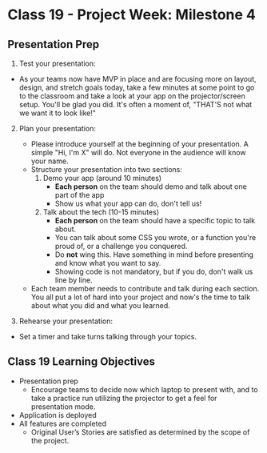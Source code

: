 # Class 19 -  Project Week: Milestone 4

## Presentation Prep

1. Test your presentation:
 * As your teams now have MVP in place and are focusing more on layout, design, and stretch goals today, take a few minutes at some point to go to the classroom and take a look at your app on the projector/screen setup. You'll be glad you did. It's often a moment of, "THAT'S not what we want it to look like!"

2. Plan your presentation:
    * Please introduce yourself at the beginning of your presentation. A simple "Hi, I'm X" will do. Not everyone in the audience will know your name.
    * Structure your presentation into two sections:
        1. Demo your app (around 10 minutes)
            * **Each person** on the team should demo and talk about one part of the app
            * Show us what your app can do, don't tell us!
        2. Talk about the tech (10-15 minutes)
            * **Each person** on the team should have a specific topic to talk about. 
            * You can talk about some CSS you wrote, or a function you're proud of, or a challenge you conquered.
            * Do **not** wing this. Have something in mind before presenting and know what you want to say.
            * Showing code is not mandatory, but if you do, don't walk us line by line. 
    * Each team member needs to contribute and talk during each section. You all put a lot of hard into your project and now's the time to talk about what you did and what you learned.

3. Rehearse your presentation:
 * Set a timer and take turns talking through your topics.

## Class 19 Learning Objectives
 * Presentation prep
     * Encourage teams to decide now which laptop to present with, and to take a practice run utilizing the projector to get a feel for presentation mode.
 * Application is deployed
 * All features are completed
     * Original User’s Stories are satisfied as determined by the scope of the project.
